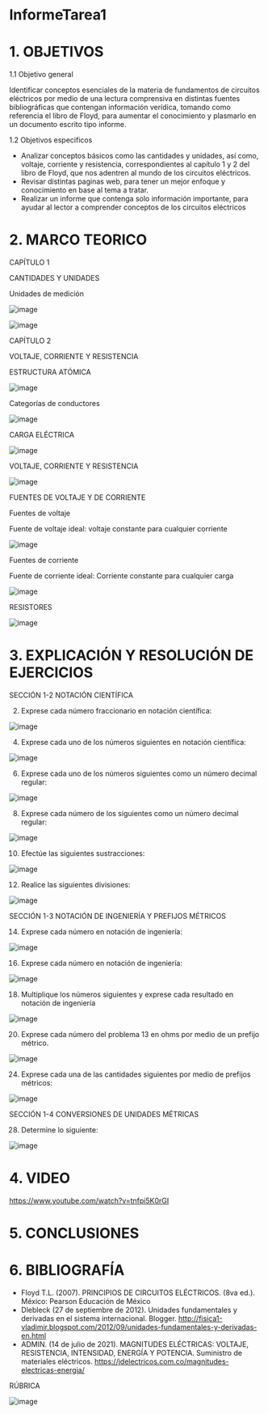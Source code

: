 # InformeTarea1

# 1. OBJETIVOS
1.1 Objetivo general

Identificar conceptos esenciales de la materia de fundamentos de circuitos eléctricos por medio de una lectura comprensiva en distintas fuentes bibliográficas que contengan información verídica, tomando como referencia el libro de Floyd, para aumentar el conocimiento y plasmarlo en un documento escrito tipo informe.

1.2 Objetivos especificos

* Analizar conceptos básicos como las cantidades y unidades, así como, voltaje, corriente y resistencia, correspondientes al capítulo 1 y 2 del libro de Floyd, que nos adentren al mundo de los circuitos eléctricos.
* Revisar distintas paginas web, para tener un mejor enfoque y conocimiento en base al tema a tratar.
* Realizar un informe que contenga solo información importante, para ayudar al lector a comprender conceptos de los circuitos eléctricos 

# 2. MARCO TEORICO
CAPÍTULO 1

CANTIDADES Y UNIDADES

Unidades de medición

![image](https://user-images.githubusercontent.com/105715717/169312967-f8d253da-d796-4068-a54e-511317282fa7.png)

![image](https://user-images.githubusercontent.com/105715717/169313120-1300ed29-ed42-4010-8450-35471bcab6cc.png)

CAPÍTULO 2

VOLTAJE, CORRIENTE Y RESISTENCIA 

ESTRUCTURA ATÓMICA

![image](https://user-images.githubusercontent.com/105715717/169313235-2539f222-249f-4433-8b4e-515f674d21cb.png)

Categorías de conductores

![image](https://user-images.githubusercontent.com/105715717/169313275-2c56842f-5cca-4347-a150-22efe4e9b64a.png)

CARGA ELÉCTRICA

![image](https://user-images.githubusercontent.com/105715717/169313421-aba1a04e-bbb7-48bb-ad3f-bb8d7999bb9b.png)

VOLTAJE, CORRIENTE Y RESISTENCIA

![image](https://user-images.githubusercontent.com/105715717/169313535-4f719db8-f706-4dd8-a8d7-a349eedc3e7e.png)

FUENTES DE VOLTAJE Y DE CORRIENTE

Fuentes de voltaje

Fuente de voltaje ideal: voltaje constante para cualquier corriente

![image](https://user-images.githubusercontent.com/105715717/169313714-4c17c41c-d075-4f9d-91f7-6cdd44144bc8.png)

Fuentes de corriente

Fuente de corriente ideal: Corriente constante para cualquier carga

![image](https://user-images.githubusercontent.com/105715717/169313772-3d0b51d2-c1c0-4761-a68c-3d49fdc928f2.png)

RESISTORES

![image](https://user-images.githubusercontent.com/105715717/169313809-1db73b76-3e22-42ec-801f-ac9f9d908438.png)

# 3. EXPLICACIÓN Y RESOLUCIÓN DE EJERCICIOS

SECCIÓN 1-2 NOTACIÓN CIENTÍFICA

2. Exprese cada número fraccionario en notación científica:

![image](https://user-images.githubusercontent.com/105715717/169314344-0988eb07-1f9c-4256-8dae-f4c2fdaa7cb0.png)

4. Exprese cada uno de los números siguientes en notación científica:

![image](https://user-images.githubusercontent.com/105715717/169314718-785c202c-90e6-4cb5-bdd8-eead21d295b4.png)

6. Exprese cada uno de los números siguientes como un número decimal regular:

![image](https://user-images.githubusercontent.com/105715717/169314800-39cfe9b2-c42f-40e6-b869-425c40833ad3.png)

8. Exprese cada número de los siguientes como un número decimal regular:

![image](https://user-images.githubusercontent.com/105715717/169315004-966d0cb6-bbd9-4ccb-9737-203ab82e0f58.png)

10. Efectúe las siguientes sustracciones:

![image](https://user-images.githubusercontent.com/105715717/169315233-01c2a2a4-2aa8-48b6-9a0e-9cad51cc8a99.png)

12. Realice las siguientes divisiones:

![image](https://user-images.githubusercontent.com/105715717/169315291-1b83aec7-6799-4294-af74-8a37a63766ab.png)

SECCIÓN 1-3 NOTACIÓN DE INGENIERÍA Y PREFIJOS MÉTRICOS

14. Exprese cada número en notación de ingeniería:

![image](https://user-images.githubusercontent.com/105715717/169315755-cf6baaea-2d76-46fc-a8de-0ee87fa6c649.png)

16. Exprese cada número en notación de ingeniería:

![image](https://user-images.githubusercontent.com/105715717/169315819-6864ed85-8ed9-4164-8250-cedb90c411a6.png)

18. Multiplique los números siguientes y exprese cada resultado en notación de ingeniería

![image](https://user-images.githubusercontent.com/105715717/169316122-2d0770d3-f2a3-4dff-ba42-e016874eab63.png)

20. Exprese cada número del problema 13 en ohms por medio de un prefijo métrico.

![image](https://user-images.githubusercontent.com/105715717/169316171-d47f724a-4bdc-4b15-9986-dc187f2140c4.png)

24. Exprese cada una de las cantidades siguientes por medio de prefijos métricos:

![image](https://user-images.githubusercontent.com/105715717/169316230-87efc6ad-448f-44c7-bbfe-943ad1c41801.png)

SECCIÓN 1-4 CONVERSIONES DE UNIDADES MÉTRICAS

28. Determine lo siguiente:

![image](https://user-images.githubusercontent.com/105715717/169316476-fd987e8f-208b-4622-a6ad-a544b03f49a6.png)

# 4. VIDEO

https://www.youtube.com/watch?v=tnfpi5K0rGI

# 5. CONCLUSIONES


# 6. BIBLIOGRAFÍA

* Floyd T.L. (2007). PRINCIPIOS DE CIRCUITOS ELÉCTRICOS. (8va ed.). México: Pearson Educación de México
* Dlebleck (27 de septiembre de 2012). Unidades fundamentales y derivadas en el sistema internacional. Blogger. http://fisica1-vladimir.blogspot.com/2012/09/unidades-fundamentales-y-derivadas-en.html 
* ADMIN. (14 de julio de 2021). MAGNITUDES ELÉCTRICAS: VOLTAJE, RESISTENCIA, INTENSIDAD, ENERGÍA Y POTENCIA. Suministro de materiales eléctricos. https://jdelectricos.com.co/magnitudes-electricas-energia/

RÚBRICA

![image](https://user-images.githubusercontent.com/105715717/169317190-bc22ade9-5394-4192-a50b-c82a14cf7ca9.png)
